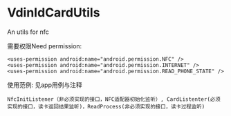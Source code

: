 # VdinIdCardUtils
An utils for nfc

需要权限Need permission:

    <uses-permission android:name="android.permission.NFC" />
    <uses-permission android:name="android.permission.INTERNET" />
    <uses-permission android:name="android.permission.READ_PHONE_STATE" />
    
使用范例:
    见app用例与注释
    
    NfcInitListener（非必须实现的接口，NFC适配器初始化监听）, CardListenter(必须实现的接口，读卡返回结果监听)，ReadProcess(非必须实现的接口，读卡过程监听)
